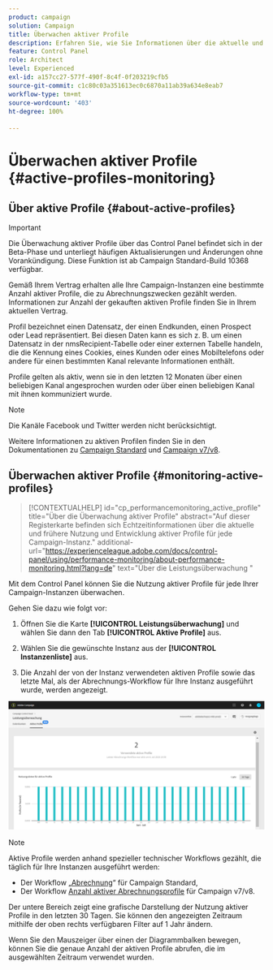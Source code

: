 ```yaml
---
product: campaign
solution: Campaign
title: Überwachen aktiver Profile
description: Erfahren Sie, wie Sie Informationen über die aktuelle und historische Nutzung und Entwicklung aktiver Profile für jede Ihrer Campaign-Instanzen in Echtzeit abrufen.
feature: Control Panel
role: Architect
level: Experienced
exl-id: a157cc27-577f-490f-8c4f-0f203219cfb5
source-git-commit: c1c80c03a351613ec0c6870a11ab39a634e8eab7
workflow-type: tm+mt
source-wordcount: '403'
ht-degree: 100%

---
```


# Überwachen aktiver Profile {#active-profiles-monitoring}

## Über aktive Profile {#about-active-profiles}

>[!IMPORTANT]
>
>Die Überwachung aktiver Profile über das Control Panel befindet sich in der Beta-Phase und unterliegt häufigen Aktualisierungen und Änderungen ohne Vorankündigung. Diese Funktion ist ab Campaign Standard-Build 10368 verfügbar.

Gemäß Ihrem Vertrag erhalten alle Ihre Campaign-Instanzen eine bestimmte Anzahl aktiver Profile, die zu Abrechnungszwecken gezählt werden. Informationen zur Anzahl der gekauften aktiven Profile finden Sie in Ihrem aktuellen Vertrag.

Profil bezeichnet einen Datensatz, der einen Endkunden, einen Prospect oder Lead repräsentiert. Bei diesen Daten kann es sich z. B. um einen Datensatz in der nmsRecipient-Tabelle oder einer externen Tabelle handeln, die die Kennung eines Cookies, eines Kunden oder eines Mobiltelefons oder andere für einen bestimmten Kanal relevante Informationen enthält.

Profile gelten als aktiv, wenn sie in den letzten 12 Monaten über einen beliebigen Kanal angesprochen wurden oder über einen beliebigen Kanal mit ihnen kommuniziert wurde.

>[!NOTE]
>
>Die Kanäle Facebook und Twitter werden nicht berücksichtigt.

Weitere Informationen zu aktiven Profilen finden Sie in den Dokumentationen zu [Campaign Standard](https://experienceleague.adobe.com/docs/campaign-standard/using/profiles-and-audiences/managing-profiles/active-profiles.html?lang=de) und [Campaign v7/v8](https://experienceleague.adobe.com/docs/campaign-classic/using/getting-started/profile-management/about-profiles.html?lang=de#active-profiles).

## Überwachen aktiver Profile {#monitoring-active-profiles}

>[!CONTEXTUALHELP]
>id="cp_performancemonitoring_active_profile"
>title="Über die Überwachung aktiver Profile"
>abstract="Auf dieser Registerkarte befinden sich Echtzeitinformationen über die aktuelle und frühere Nutzung und Entwicklung aktiver Profile für jede Campaign-Instanz."
>additional-url="https://experienceleague.adobe.com/docs/control-panel/using/performance-monitoring/about-performance-monitoring.html?lang=de" text="Über die Leistungsüberwachung "

Mit dem Control Panel können Sie die Nutzung aktiver Profile für jede Ihrer Campaign-Instanzen überwachen.

Gehen Sie dazu wie folgt vor:

1. Öffnen Sie die Karte **[!UICONTROL Leistungsüberwachung]** und wählen Sie dann den Tab **[!UICONTROL Aktive Profile]** aus.

1. Wählen Sie die gewünschte Instanz aus der **[!UICONTROL Instanzenliste]** aus.

1. Die Anzahl der von der Instanz verwendeten aktiven Profile sowie das letzte Mal, als der Abrechnungs-Workflow für Ihre Instanz ausgeführt wurde, werden angezeigt.

![](assets/active-profiles-graph.png)

>[!NOTE]
>
>Aktive Profile werden anhand spezieller technischer Workflows gezählt, die täglich für Ihre Instanzen ausgeführt werden:
>
>* Der Workflow „[Abrechnung](https://experienceleague.adobe.com/docs/campaign-standard/using/administrating/application-settings/technical-workflows.html?lang=de)“ für Campaign Standard,
>* Der Workflow [Anzahl aktiver Abrechnungsprofile](https://experienceleague.adobe.com/docs/campaign-classic/using/automating-with-workflows/advanced-management/about-technical-workflows.html?lang=de) für Campaign v7/v8.

Der untere Bereich zeigt eine grafische Darstellung der Nutzung aktiver Profile in den letzten 30 Tagen. Sie können den angezeigten Zeitraum mithilfe der oben rechts verfügbaren Filter auf 1 Jahr ändern.

Wenn Sie den Mauszeiger über einen der Diagrammbalken bewegen, können Sie die genaue Anzahl der aktiven Profile abrufen, die im ausgewählten Zeitraum verwendet wurden.
